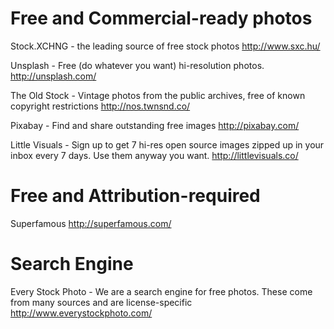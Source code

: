 Free and Commercial-ready photos
==========

Stock.XCHNG - the leading source of free stock photos
http://www.sxc.hu/

Unsplash - Free (do whatever you want) hi-resolution photos.
http://unsplash.com/

The Old Stock - Vintage photos from the public archives, free of known copyright restrictions
http://nos.twnsnd.co/

Pixabay - Find and share outstanding free images
http://pixabay.com/

Little Visuals - Sign up to get 7 hi-res open source images zipped up in your inbox every 7 days. Use them anyway you want.
http://littlevisuals.co/


Free and Attribution-required
==========

Superfamous
http://superfamous.com/


Search Engine
==========

Every Stock Photo - We are a search engine for free photos. These come from many sources and are license-specific
http://www.everystockphoto.com/